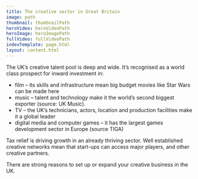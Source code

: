 ```yaml
---
title: The creative sector in Great Britain
image: path
thumbnail: thumbnailPath
heroVideo: heroVideoPath
heroImage: heroImagePath
fullVideo: fullVideoPath
indexTemplate: page.html
layout: content.html
---
```

 
The UK’s creative talent pool is deep and wide. It’s recognised as a world class prospect for inward investment in:
*	film – its skills and infrastructure mean big budget movies like Star Wars can be made here 
*	music –   talent and technology make it the world’s second biggest exporter (source: UK Music).
*	TV –  the UK’s  technicians, actors, location and production facilities make it a global leader
*	digital media and computer games  – it has the largest  games development sector in Europe (source TIGA)

Tax relief is driving growth in an already thriving sector. Well established creative networks mean that start-ups can access major players, and other creative partners.

There are strong reasons to set up or expand your creative business in the UK.    